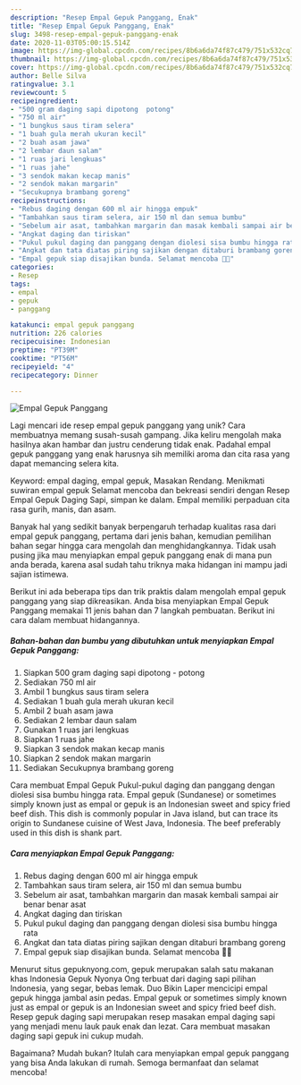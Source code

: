 ```yaml
---
description: "Resep Empal Gepuk Panggang, Enak"
title: "Resep Empal Gepuk Panggang, Enak"
slug: 3498-resep-empal-gepuk-panggang-enak
date: 2020-11-03T05:00:15.514Z
image: https://img-global.cpcdn.com/recipes/8b6a6da74f87c479/751x532cq70/empal-gepuk-panggang-foto-resep-utama.jpg
thumbnail: https://img-global.cpcdn.com/recipes/8b6a6da74f87c479/751x532cq70/empal-gepuk-panggang-foto-resep-utama.jpg
cover: https://img-global.cpcdn.com/recipes/8b6a6da74f87c479/751x532cq70/empal-gepuk-panggang-foto-resep-utama.jpg
author: Belle Silva
ratingvalue: 3.1
reviewcount: 5
recipeingredient:
- "500 gram daging sapi dipotong  potong"
- "750 ml air"
- "1 bungkus saus tiram selera"
- "1 buah gula merah ukuran kecil"
- "2 buah asam jawa"
- "2 lembar daun salam"
- "1 ruas jari lengkuas"
- "1 ruas jahe"
- "3 sendok makan kecap manis"
- "2 sendok makan margarin"
- "Secukupnya brambang goreng"
recipeinstructions:
- "Rebus daging dengan 600 ml air hingga empuk"
- "Tambahkan saus tiram selera, air 150 ml dan semua bumbu"
- "Sebelum air asat, tambahkan margarin dan masak kembali sampai air benar benar asat"
- "Angkat daging dan tiriskan"
- "Pukul pukul daging dan panggang dengan diolesi sisa bumbu hingga rata"
- "Angkat dan tata diatas piring sajikan dengan ditaburi brambang goreng"
- "Empal gepuk siap disajikan bunda. Selamat mencoba 🙏😊"
categories:
- Resep
tags:
- empal
- gepuk
- panggang

katakunci: empal gepuk panggang 
nutrition: 226 calories
recipecuisine: Indonesian
preptime: "PT39M"
cooktime: "PT56M"
recipeyield: "4"
recipecategory: Dinner

---
```



![Empal Gepuk Panggang](https://img-global.cpcdn.com/recipes/8b6a6da74f87c479/751x532cq70/empal-gepuk-panggang-foto-resep-utama.jpg)

Lagi mencari ide resep empal gepuk panggang yang unik? Cara membuatnya memang susah-susah gampang. Jika keliru mengolah maka hasilnya akan hambar dan justru cenderung tidak enak. Padahal empal gepuk panggang yang enak harusnya sih memiliki aroma dan cita rasa yang dapat memancing selera kita.

Keyword: empal daging, empal gepuk, Masakan Rendang. Menikmati suwiran empal gepuk Selamat mencoba dan bekreasi sendiri dengan Resep Empal Gepuk Daging Sapi, simpan ke dalam. Empal memiliki perpaduan cita rasa gurih, manis, dan asam.

Banyak hal yang sedikit banyak berpengaruh terhadap kualitas rasa dari empal gepuk panggang, pertama dari jenis bahan, kemudian pemilihan bahan segar hingga cara mengolah dan menghidangkannya. Tidak usah pusing jika mau menyiapkan empal gepuk panggang enak di mana pun anda berada, karena asal sudah tahu triknya maka hidangan ini mampu jadi sajian istimewa.


Berikut ini ada beberapa tips dan trik praktis dalam mengolah empal gepuk panggang yang siap dikreasikan. Anda bisa menyiapkan Empal Gepuk Panggang memakai 11 jenis bahan dan 7 langkah pembuatan. Berikut ini cara dalam membuat hidangannya.

<!--inarticleads1-->

##### Bahan-bahan dan bumbu yang dibutuhkan untuk menyiapkan Empal Gepuk Panggang:

1. Siapkan 500 gram daging sapi dipotong - potong
1. Sediakan 750 ml air
1. Ambil 1 bungkus saus tiram selera
1. Sediakan 1 buah gula merah ukuran kecil
1. Ambil 2 buah asam jawa
1. Sediakan 2 lembar daun salam
1. Gunakan 1 ruas jari lengkuas
1. Siapkan 1 ruas jahe
1. Siapkan 3 sendok makan kecap manis
1. Siapkan 2 sendok makan margarin
1. Sediakan Secukupnya brambang goreng


Cara membuat Empal Gepuk Pukul-pukul daging dan panggang dengan diolesi sisa bumbu hingga rata. Empal gepuk (Sundanese) or sometimes simply known just as empal or gepuk is an Indonesian sweet and spicy fried beef dish. This dish is commonly popular in Java island, but can trace its origin to Sundanese cuisine of West Java, Indonesia. The beef preferably used in this dish is shank part. 

<!--inarticleads2-->

##### Cara menyiapkan Empal Gepuk Panggang:

1. Rebus daging dengan 600 ml air hingga empuk
1. Tambahkan saus tiram selera, air 150 ml dan semua bumbu
1. Sebelum air asat, tambahkan margarin dan masak kembali sampai air benar benar asat
1. Angkat daging dan tiriskan
1. Pukul pukul daging dan panggang dengan diolesi sisa bumbu hingga rata
1. Angkat dan tata diatas piring sajikan dengan ditaburi brambang goreng
1. Empal gepuk siap disajikan bunda. Selamat mencoba 🙏😊


Menurut situs gepuknyong.com, gepuk merupakan salah satu makanan khas Indonesia Gepuk Nyonya Ong terbuat dari daging sapi pilihan Indonesia, yang segar, bebas lemak. Duo Bikin Laper mencicipi empal gepuk hingga jambal asin pedas. Empal gepuk or sometimes simply known just as empal or gepuk is an Indonesian sweet and spicy fried beef dish. Resep gepuk daging sapi merupakan resep masakan empal daging sapi yang menjadi menu lauk pauk enak dan lezat. Cara membuat masakan daging sapi gepuk ini cukup mudah. 

Bagaimana? Mudah bukan? Itulah cara menyiapkan empal gepuk panggang yang bisa Anda lakukan di rumah. Semoga bermanfaat dan selamat mencoba!
